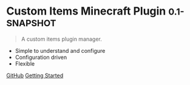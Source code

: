 # Custom Items Minecraft Plugin <small>0.1-SNAPSHOT</small>

> A custom items plugin manager.

- Simple to understand and configure
- Configuration driven
- Flexible

[GitHub](https://github.com/neverWinters/custom-items-minecraft-plugin)
[Getting Started](#home)